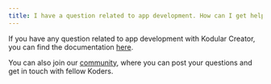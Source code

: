 ```yaml
---
title: I have a question related to app development. How can I get help?
---
```


If you have any question related to app development with Kodular Creator, you can
find the documentation [here](../../index).

You can also join our [community](https://community.kodular.io/), where you can post
your questions and get in touch with fellow Koders.
